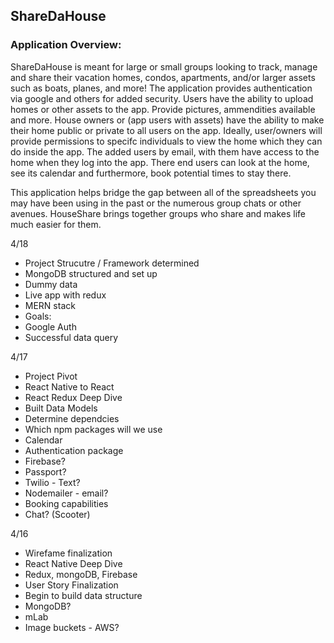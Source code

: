 ## ShareDaHouse


### Application Overview:
ShareDaHouse is meant for large or small groups looking to track, manage and share their vacation homes, condos, apartments, and/or larger assets such as boats, planes, and more! The application provides authentication via google and others for added security. Users have the ability to upload homes or other assets to the app. Provide pictures, ammendities available and more. House owners or (app users with assets) have the ability to make their home public or private to all users on the app. Ideally, user/owners will provide permissions to specifc individuals to view the home which they can do inside the app. The added users by email, with them have access to the home when they log into the app. There end users can look at the home, see its calendar and furthermore, book potential times to stay there.

This application helps bridge the gap between all of the spreadsheets you may have been using in the past or the numerous group chats or other avenues. HouseShare brings together groups who share and makes life much easier for them.

4/18

* Project Strucutre / Framework determined
* MongoDB structured and set up
* Dummy data
* Live app with redux
* MERN stack
* Goals:
* Google Auth
* Successful data query

4/17

* Project Pivot
* React Native to React
* React Redux Deep Dive
* Built Data Models
* Determine dependcies
* Which npm packages will we use
* Calendar
* Authentication package
* Firebase?
* Passport?
* Twilio - Text?
* Nodemailer - email?
* Booking capabilities
* Chat? (Scooter)

4/16

* Wirefame finalization
* React Native Deep Dive
* Redux, mongoDB, Firebase
* User Story Finalization
* Begin to build data structure
* MongoDB?
* mLab
* Image buckets - AWS?
